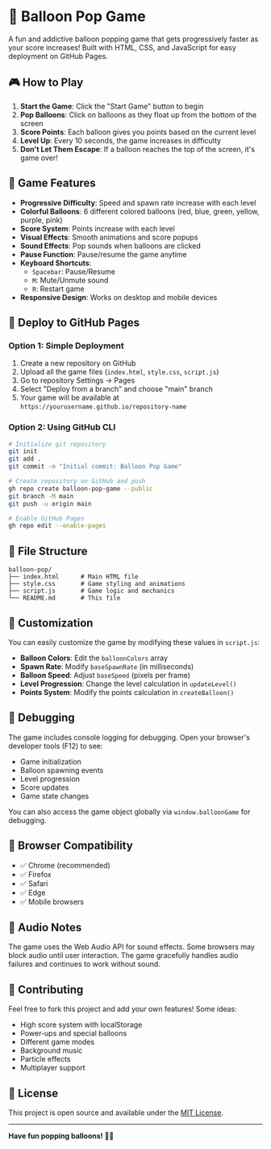 # 🎈 Balloon Pop Game

A fun and addictive balloon popping game that gets progressively faster as your score increases! Built with HTML, CSS, and JavaScript for easy deployment on GitHub Pages.

## 🎮 How to Play

1. **Start the Game**: Click the "Start Game" button to begin
2. **Pop Balloons**: Click on balloons as they float up from the bottom of the screen
3. **Score Points**: Each balloon gives you points based on the current level
4. **Level Up**: Every 10 seconds, the game increases in difficulty
5. **Don't Let Them Escape**: If a balloon reaches the top of the screen, it's game over!

## 🎯 Game Features

- **Progressive Difficulty**: Speed and spawn rate increase with each level
- **Colorful Balloons**: 6 different colored balloons (red, blue, green, yellow, purple, pink)
- **Score System**: Points increase with each level
- **Visual Effects**: Smooth animations and score popups
- **Sound Effects**: Pop sounds when balloons are clicked
- **Pause Function**: Pause/resume the game anytime
- **Keyboard Shortcuts**: 
  - `Spacebar`: Pause/Resume
  - `M`: Mute/Unmute sound
  - `R`: Restart game
- **Responsive Design**: Works on desktop and mobile devices

## 🚀 Deploy to GitHub Pages

### Option 1: Simple Deployment
1. Create a new repository on GitHub
2. Upload all the game files (`index.html`, `style.css`, `script.js`)
3. Go to repository Settings → Pages
4. Select "Deploy from a branch" and choose "main" branch
5. Your game will be available at `https://yourusername.github.io/repository-name`

### Option 2: Using GitHub CLI
```bash
# Initialize git repository
git init
git add .
git commit -m "Initial commit: Balloon Pop Game"

# Create repository on GitHub and push
gh repo create balloon-pop-game --public
git branch -M main
git push -u origin main

# Enable GitHub Pages
gh repo edit --enable-pages
```

## 📁 File Structure

```
balloon-pop/
├── index.html      # Main HTML file
├── style.css       # Game styling and animations
├── script.js       # Game logic and mechanics
└── README.md       # This file
```

## 🎨 Customization

You can easily customize the game by modifying these values in `script.js`:

- **Balloon Colors**: Edit the `balloonColors` array
- **Spawn Rate**: Modify `baseSpawnRate` (in milliseconds)
- **Balloon Speed**: Adjust `baseSpeed` (pixels per frame)
- **Level Progression**: Change the level calculation in `updateLevel()`
- **Points System**: Modify the points calculation in `createBalloon()`

## 🐛 Debugging

The game includes console logging for debugging. Open your browser's developer tools (F12) to see:
- Game initialization
- Balloon spawning events
- Level progression
- Score updates
- Game state changes

You can also access the game object globally via `window.balloonGame` for debugging.

## 📱 Browser Compatibility

- ✅ Chrome (recommended)
- ✅ Firefox
- ✅ Safari
- ✅ Edge
- ✅ Mobile browsers

## 🎵 Audio Notes

The game uses the Web Audio API for sound effects. Some browsers may block audio until user interaction. The game gracefully handles audio failures and continues to work without sound.

## 🤝 Contributing

Feel free to fork this project and add your own features! Some ideas:
- High score system with localStorage
- Power-ups and special balloons
- Different game modes
- Background music
- Particle effects
- Multiplayer support

## 📄 License

This project is open source and available under the [MIT License](LICENSE).

---

**Have fun popping balloons! 🎈💥** 